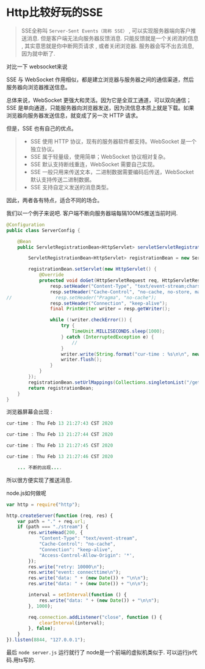 # Http比较好玩的SSE

> SSE全称叫 `Server-Sent Events（简称 SSE）` , 可以实现服务器端向客户推送消息. 但是客户端无法向服务器反馈消息. 只能反馈就是一个关闭流的信息 , 其实意思就是你中断网页请求 , 或者关闭浏览器. 服务器会写不出去消息,因为就中断了.  



对比一下 websocket来说 

SSE 与 WebSocket 作用相似，都是建立浏览器与服务器之间的通信渠道，然后服务器向浏览器推送信息。

总体来说，WebSocket 更强大和灵活。因为它是全双工通道，可以双向通信；SSE 是单向通道，只能服务器向浏览器发送，因为流信息本质上就是下载。如果浏览器向服务器发送信息，就变成了另一次 HTTP 请求。

但是，SSE 也有自己的优点。

> - SSE 使用 HTTP 协议，现有的服务器软件都支持。WebSocket 是一个独立协议。
> - SSE 属于轻量级，使用简单；WebSocket 协议相对复杂。
> - SSE 默认支持断线重连，WebSocket 需要自己实现。
> - SSE 一般只用来传送文本，二进制数据需要编码后传送，WebSocket 默认支持传送二进制数据。
> - SSE 支持自定义发送的消息类型。

因此，两者各有特点，适合不同的场合。





我们以一个例子来说吧. 客户端不断向服务器端每隔100MS推送当前时间. 

```java
@Configuration
public class ServerConfig {

    @Bean
    public ServletRegistrationBean<HttpServlet> servletServletRegistrationBean() {

        ServletRegistrationBean<HttpServlet> registrationBean = new ServletRegistrationBean<>();

        registrationBean.setServlet(new HttpServlet() {
            @Override
            protected void doGet(HttpServletRequest req, HttpServletResponse resp) throws ServletException, IOException {
                resp.setHeader("Content-Type", "text/event-stream;charset=UTF-8");
                resp.setHeader("Cache-Control", "no-cache, no-store, max-age=0, must-revalidate");
//                resp.setHeader("Pragma", "no-cache");
                resp.setHeader("Connection", "keep-alive");
                final PrintWriter writer = resp.getWriter();

                while (!writer.checkError()) {
                    try {
                        TimeUnit.MILLISECONDS.sleep(1000);
                    } catch (InterruptedException e) {
                        //
                    }
                    writer.write(String.format("cur-time : %s\n\n", new Date()));
                    writer.flush();
                }
            }
        });
        registrationBean.setUrlMappings(Collections.singletonList("/get"));
        return registrationBean;
    }
}
```

浏览器屏幕会出现 : 

```java
cur-time : Thu Feb 13 21:27:43 CST 2020

cur-time : Thu Feb 13 21:27:44 CST 2020

cur-time : Thu Feb 13 21:27:45 CST 2020

cur-time : Thu Feb 13 21:27:46 CST 2020

    ... 不断的出现....
```

所以很方便实现了推送消息. 







node.js如何做呢

```js
var http = require("http");

http.createServer(function (req, res) {
    var path = "." + req.url;
    if (path === "./stream") {
        res.writeHead(200, {
            "Content-Type": "text/event-stream",
            "Cache-Control": "no-cache",
            "Connection": "keep-alive",
            "Access-Control-Allow-Origin": '*',
        });
        res.write("retry: 10000\n");
        res.write("event: connecttime\n");
        res.write("data: " + (new Date()) + "\n\n");
        res.write("data: " + (new Date()) + "\n\n");

        interval = setInterval(function () {
            res.write("data: " + (new Date()) + "\n\n");
        }, 1000);

        req.connection.addListener("close", function () {
            clearInterval(interval);
        }, false);
    }
}).listen(8844, "127.0.0.1");
```

最后 `node server.js`  运行就行了   node是一个前端的虚拟机类似于. 可以运行js代码.用ts写的.



